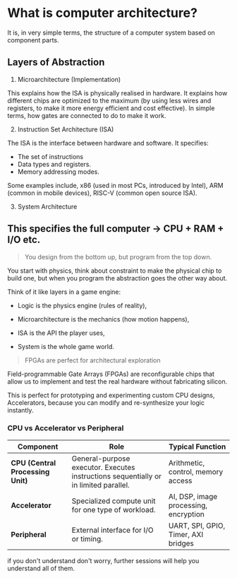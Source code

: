 # What is computer architecture?

It is, in very simple terms, the structure of a computer system based on component parts.

## Layers of Abstraction

 1. Microarchitecture (Implementation)

 This explains how the ISA is physically realised in hardware. It explains how different chips are optimized to the maximum (by using less wires and registers, to make it more energy efficient and cost effective). In simple terms, how gates are connected to do to make it work.

2. Instruction Set Architecture (ISA)

The ISA is the interface between hardware and software. It specifies:
 - The set of instructions
 - Data types and registers.
 - Memory addressing modes.

 Some examples include, x86 (used in most PCs, introduced by Intel), ARM (common in mobile devices), RISC-V (common open source ISA).


 3. System Architecture

 This specifies the full computer -> CPU + RAM + I/O etc.
---

 > You design from the bottom up, but program from the top down.

You start with physics, think about constraint to make the physical chip to build one, but when you program the abstraction goes the other way about.


Think of it like layers in a game engine:

- Logic is the physics engine (rules of reality),

- Microarchitecture is the mechanics (how motion happens),

- ISA is the API the player uses,

- System is the whole game world.

> FPGAs are perfect for architectural exploration

Field-programmable Gate Arrays (FPGAs) are reconfigurable chips that allow us to implement and test the real hardware without fabricating silicon.

This is perfect for prototyping and experimenting custom CPU designs, Accelerators, because you can modify and re-synthesize your logic instantly.

### CPU vs Accelerator vs Peripheral

| Component                         | Role                                                                                 | Typical Function                      |
| --------------------------------- | ------------------------------------------------------------------------------------ | ------------------------------------- |
| **CPU (Central Processing Unit)** | General-purpose executor. Executes instructions sequentially or in limited parallel. | Arithmetic, control, memory access    |
| **Accelerator**                   | Specialized compute unit for one type of workload.                                   | AI, DSP, image processing, encryption |
| **Peripheral**                    | External interface for I/O or timing.                                                | UART, SPI, GPIO, Timer, AXI bridges   |


if you don't understand don't worry, further sessions will help you understand all of them.